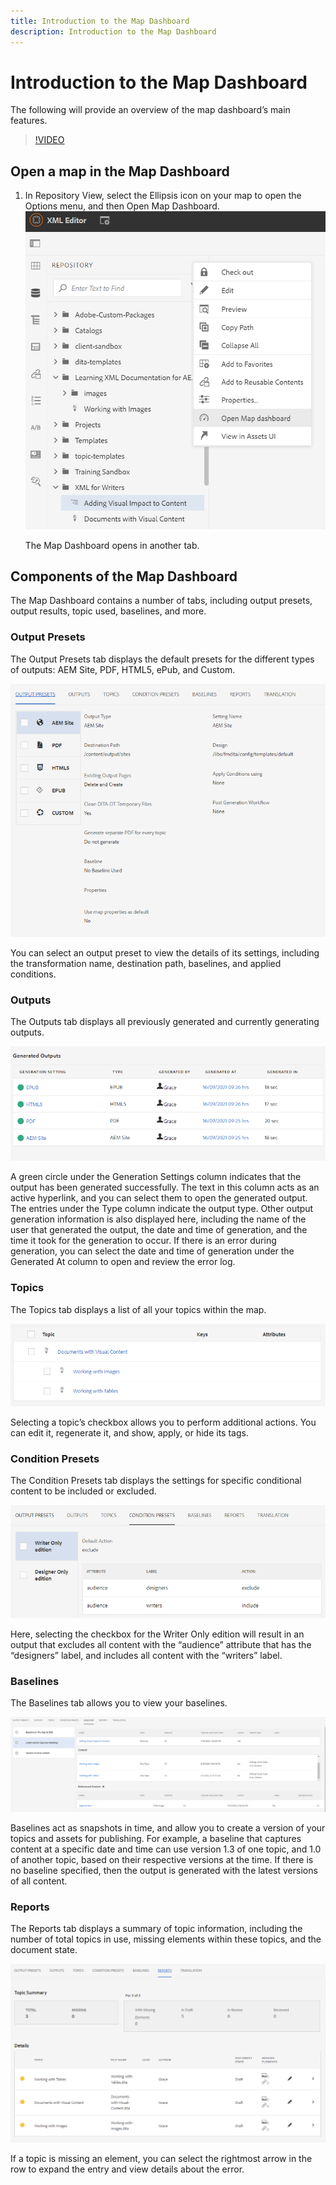 ```yaml
---
title: Introduction to the Map Dashboard
description: Introduction to the Map Dashboard
---
```

# Introduction to the Map Dashboard

The following will provide an overview of the map dashboard’s main features.

>[!VIDEO](https://video.tv.adobe.com/v/339040)

## Open a map in the Map Dashboard

1. In Repository View, select the Ellipsis icon on your map to open the Options menu, and then Open Map Dashboard.
    ![images/ellipsis-map-dashboard.png](images/ellipsis-map-dashboard.png)
 
    The Map Dashboard opens in another tab.

## Components of the Map Dashboard

The Map Dashboard contains a number of tabs, including output presets, output results, topic used, baselines, and more.

### Output Presets

The Output Presets tab displays the default presets for the different types of outputs: AEM Site, PDF, HTML5, ePub, and Custom. 

![images/output-presets.png](images/output-presets.png)
 
You can select an output preset to view the details of its settings, including the transformation name, destination path, baselines, and applied conditions.

### Outputs

The Outputs tab displays all previously generated and currently generating outputs. 

![images/generated-outputs.png](images/generated-outputs.png)

A green circle under the Generation Settings column indicates that the output has been generated successfully. The text in this column acts as an active hyperlink, and you can select them to open the generated output. The entries under the Type column indicate the output type. 
Other output generation information is also displayed here, including the name of the user that generated the output, the date and time of generation, and the time it took for the generation to occur. If there is an error during generation, you can select the date and time of generation under the Generated At column to open and review the error log.

### Topics

The Topics tab displays a list of all your topics within the map. 

![images/topics.png](images/topics.png)

Selecting a topic’s checkbox allows you to perform additional actions. You can edit it, regenerate it, and show, apply, or hide its tags. 

### Condition Presets

The Condition Presets tab displays the settings for specific conditional content to be included or excluded.

![images/condition-presets.png](images/condition-presets.png)

Here, selecting the checkbox for the Writer Only edition will result in an output that excludes all content with the “audience” attribute that has the “designers” label, and includes all content with the “writers” label. 

### Baselines

The Baselines tab allows you to view your baselines. 

![images/baselines.png](images/baselines.png)

Baselines act as snapshots in time, and allow you to create a version of your topics and assets for publishing. For example, a baseline that captures content at a specific date and time can use version 1.3 of one topic, and 1.0 of another topic, based on their respective versions at the time.
If there is no baseline specified, then the output is generated with the latest versions of all content.

### Reports

The Reports tab displays a summary of topic information, including the number of total topics in use, missing elements within these topics, and the document state.

![images/reports.png](images/reports.png)

If a topic is missing an element, you can select the rightmost arrow in the row to expand the entry and view details about the error.
